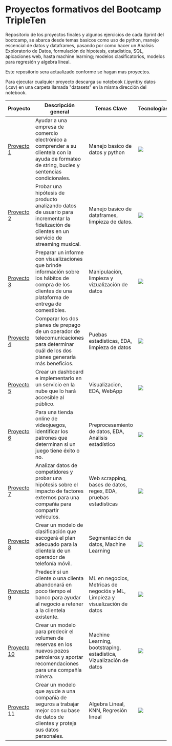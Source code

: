 # Proyectos formativos del Bootcamp TripleTen

Repositorio de los proyectos finales y algunos ejercicios de cada Sprint del bootcamp, se abarca desde temas basicos como uso de python, manejo escencial de datos y dataframes, pasando por como hacer un Analisis Exploratorio de Datos, formulación de hipotesis, estadistica, SQL, apicaciones web, hasta machine learning; modelos clasificatorios, modelos para regresión y algebra lineal.

Este repositorio sera actualizado conforme se hagan mas proyectos.

Para ejecutar cualquier proyecto descarga su notebook (.ipynb)y datos (.csv) en una carpeta llamada "datasets" en la misma dirección del notebook.

| Proyecto   | Descripción general | Temas Clave | Tecnologías |
|------------|---------------------|-------------|-------------|
| [Proyecto 1](./Sprint_1) | Ayudar a una empresa de comercio electrónico a comprender a su clientela con la ayuda de formateo de string, bucles y sentencias condicionales. |  Manejo basico de datos y python | <a href="https://skillicons.dev"> <img src="https://skillicons.dev/icons?i=python" /> </a> |
| [Proyecto 2](./Sprint_2) | Probar una hipótesis de producto analizando datos de usuario para incrementar la fidelización de clientes en un servicio de streaming musical. | Manejo basico de dataframes, limpieza de datos.  | <a href="https://skillicons.dev"> <img src="https://skillicons.dev/icons?i=python" /> </a> |
| [Proyecto 3](./Sprint_3) | Preparar un informe con visualizaciones que brinde información sobre los hábitos de compra de los clientes de una plataforma de entrega de comestibles. | Manipulación, limpieza y vizualización de datos  | <a href="https://skillicons.dev"> <img src="https://skillicons.dev/icons?i=python" /> </a> |
| [Proyecto 4](./Sprint_4) | Comparar los dos planes de prepago de un operador de telecomunicaciones para determinar cuál de los dos planes generaría más beneficios. | Puebas estadisticas, EDA, limpieza de datos  | <a href="https://skillicons.dev"> <img src="https://skillicons.dev/icons?i=python" /> </a> |
| [Proyecto 5](./Sprint_5/proyect5) | Crear un dashboard e implementarlo en un servicio en la nube que lo hará accesible al público. | Visualizacion, EDA, WebApp | <a href="https://skillicons.dev"> <img src="https://skillicons.dev/icons?i=git,github,vscode,python&perline=2" /> </a>  |
| [Proyecto 6](./Sprint_6) | Para una tienda online de videojuegos, identificar los patrones que determinan si un juego tiene éxito o no. | Preprocesamiento de datos, EDA, Análisis estadístico | <a href="https://skillicons.dev"> <img src="https://skillicons.dev/icons?i=vscode,python" /> </a> |
| [Proyecto 7](./Sprint_7) | Analizar datos de competidores y probar una hipótesis sobre el impacto de factores externos para una compañía para compartir vehículos. | Web scrapping, bases de datos, regex, EDA, pruebas estadisticas  | <a href="https://skillicons.dev"> <img src="https://skillicons.dev/icons?i=regex,mysql,vscode,python&perline=2" /> </a> |
| [Proyecto 8](./Sprint_8) | Crear un modelo de clasificación que escogerá el plan adecuado para la clientela de un operador de telefonía móvil. | Segmentación de datos, Machine Learning | <a href="https://skillicons.dev"> <img src="https://skillicons.dev/icons?i=sklearn,vscode,python&perline=3" /> </a> |
| [Proyecto 9](./Sprint_9) | Predecir si un cliente o una clienta abandonará en poco tiempo el banco para ayudar al negocio a retener a la clientela existente. | ML en negocios, Metricas de negociós y ML, Limpieza y visualización de datos | <a href="https://skillicons.dev"> <img src="https://skillicons.dev/icons?i=sklearn,vscode,python&perline=3" /> </a> |
| [Proyecto 10](./Sprint_10) | Crear un modelo para predecir el volumen de reservas en los nuevos pozos petroleros y aportar recomendaciones para una compañía minera. | Machine Learning, bootstraping, estadistica, Vizualización de datos  | <a href="https://skillicons.dev"> <img src="https://skillicons.dev/icons?i=sklearn,vscode,python&perline=3" /> </a> |
| [Proyecto 11](./Sprint_11) | Crear un modelo que ayude a una compañía de seguros a trabajar mejor con su base de datos de clientes y proteja sus datos personales. | Algebra Lineal, KNN, Regresión lineal | <a href="https://skillicons.dev"> <img src="https://skillicons.dev/icons?i=vscode,latex,python&perline=3" /> </a> |

